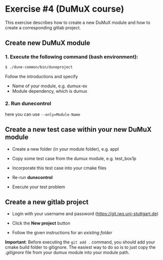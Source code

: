 # Exercise #4 (DuMuX course)

This exercise describes how to create a new DuMuX module 
and how to create a corresponding gitlab project. 

## Create new DuMuX module

### 1. Execute the following command (bash environment):
```bash
$ ./dune-common/bin/duneproject
```
Follow the introductions and specify
* Name of your module, e.g. dumux-ex
* Module dependency, which is dumux

### 2. Run dunecontrol 
here you can use `--only=Module-Name`


## Create a new test case within your new DuMuX module

* Create a new folder (in your module folder), e.g. appl

* Copy some test case from the dumux module, e.g. test_box1p

* Incorporate this test case into your cmake files

* Re-run **dunecontrol** 

* Execute your test problem


## Create a new gitlab project

* Login with your username and password (<https://git.iws.uni-stuttgart.de>)

* Click the **New project** button

* Follow the given instructions for an *existing folder* 

**Important**: Before executing the `git add .` command, you should add your cmake build folder to gitignore. 
The easiest way to do so is to just copy the *.gitignore* file from your dumux module into your module path. 
